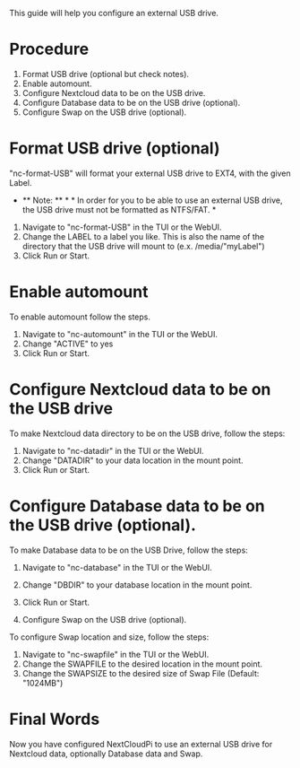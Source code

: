 This guide will help you configure an external USB drive.

# Procedure
1. Format USB drive (optional but check notes).
2. Enable automount.
3. Configure Nextcloud data to be on the USB drive.
4. Configure Database data to be on the USB drive (optional).
5. Configure Swap on the USB drive (optional).

# Format USB drive (optional)

"nc-format-USB" will format your external USB drive to EXT4, with the given Label. 
* ** Note: ** * * In order for you to be able to use an external USB drive, the USB drive must not be formatted as NTFS/FAT. *

1. Navigate to "nc-format-USB" in the TUI or the WebUI.
2. Change the LABEL to a label you like. This is also the name of the directory that the USB drive will mount to (e.x. /media/"myLabel")
3. Click Run or Start.

# Enable automount

To enable automount follow the steps.

1. Navigate to "nc-automount" in the TUI or the WebUI.
2. Change "ACTIVE" to yes
3. Click Run or Start.

# Configure Nextcloud data to be on the USB drive

To make Nextcloud data directory to be on the USB drive, follow the steps:

1. Navigate to "nc-datadir" in the TUI or the WebUI.
2. Change "DATADIR" to your data location in the mount point.
3. Click Run or Start.

# Configure Database data to be on the USB drive (optional).

To make Database data to be on the USB Drive, follow the steps:

1. Navigate to "nc-database" in the TUI or the WebUI.
2. Change "DBDIR" to your database location in the mount point.
3. Click Run or Start.

5. Configure Swap on the USB drive (optional).

To configure Swap location and size, follow the steps:

1. Navigate to "nc-swapfile" in the TUI or the WebUI.
2. Change the SWAPFILE to the desired location in the mount point.
3. Change the SWAPSIZE to the desired size of Swap File (Default: "1024MB")

# Final Words

Now you have configured NextCloudPi to use an external USB drive for Nextcloud data, optionally Database data and Swap.
